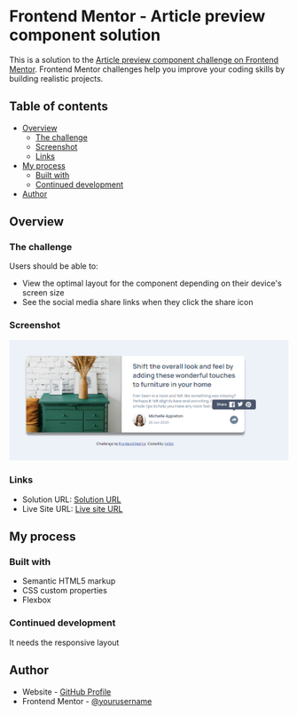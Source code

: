 # Frontend Mentor - Article preview component solution

This is a solution to the [Article preview component challenge on Frontend Mentor](https://www.frontendmentor.io/challenges/article-preview-component-dYBN_pYFT). Frontend Mentor challenges help you improve your coding skills by building realistic projects. 

## Table of contents

- [Overview](#overview)
  - [The challenge](#the-challenge)
  - [Screenshot](#screenshot)
  - [Links](#links)
- [My process](#my-process)
  - [Built with](#built-with)
  - [Continued development](#continued-development)
- [Author](#author)


## Overview

### The challenge

Users should be able to:

- View the optimal layout for the component depending on their device's screen size
- See the social media share links when they click the share icon

### Screenshot

![](./screenshots/desktopActiveStatus.png)

### Links

- Solution URL: [Solution URL](https://github.com/Nn-Dd/ArticlePreview_Component)
- Live Site URL: [Live site URL](https://nn-dd.github.io/ArticlePreview_Component/)

## My process

### Built with

- Semantic HTML5 markup
- CSS custom properties
- Flexbox

### Continued development

It needs the responsive layout


## Author

- Website - [GitHub Profile](https://github.com/Nn-Dd)
- Frontend Mentor - [@yourusername](https://www.frontendmentor.io/profile/Nn-Dd)
